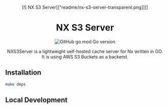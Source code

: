 <div align="center">

[![ NX S3 Server]["readme/nx-s3-server-transparent.png]][]

# NX S3 Server

![GitHub go.mod Go version](https://img.shields.io/github/go-mod/go-version/mjarmoc/nx-s3-server?style=flat)

NXS3Server is a lightweight self-hosted cache server for Nx written in GO. It is using AWS S3 Buckets as a backend.

</div>

## Installation

```sh
make deps
```

## Local Development
